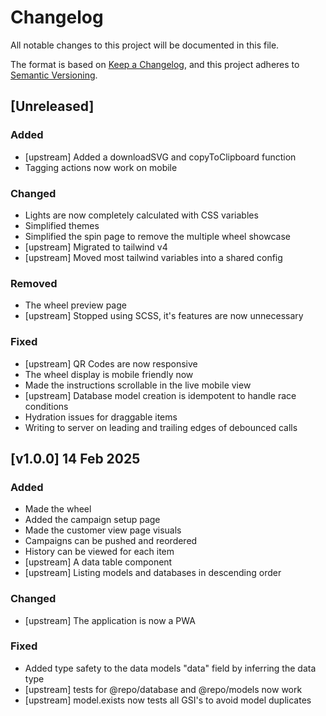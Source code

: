 
# Changelog

All notable changes to this project will be documented in this file.

The format is based on [Keep a Changelog](https://keepachangelog.com/en/1.0.0/),
and this project adheres to [Semantic Versioning](https://semver.org/spec/v2.0.0.html).

## [Unreleased] 
### Added
- [upstream] Added a downloadSVG and copyToClipboard function
- Tagging actions now work on mobile
### Changed
- Lights are now completely calculated with CSS variables
- Simplified themes
- Simplified the spin page to remove the multiple wheel showcase
- [upstream] Migrated to tailwind v4
- [upstream] Moved most tailwind variables into a shared config
### Removed
- The wheel preview page
- [upstream] Stopped using SCSS, it's features are now unnecessary
### Fixed
- [upstream] QR Codes are now responsive
- The wheel display is mobile friendly now
- Made the instructions scrollable in the live mobile view
- [upstream] Database model creation is idempotent to handle race conditions
- Hydration issues for draggable items
- Writing to server on leading and trailing edges of debounced calls


## [v1.0.0] 14 Feb 2025
### Added
- Made the wheel
- Added the campaign setup page
- Made the customer view page visuals
- Campaigns can be pushed and reordered
- History can be viewed for each item
- [upstream] A data table component
- [upstream] Listing models and databases in descending order
### Changed
- [upstream] The application is now a PWA
### Fixed
- Added type safety to the data models "data" field by inferring the data type
- [upstream] tests for @repo/database and @repo/models now work
- [upstream] model.exists now tests all GSI's to avoid model duplicates

